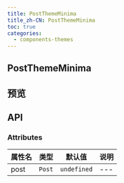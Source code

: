 ```yaml
---
title: PostThemeMinima
title_zh-CN: PostThemeMinima
toc: true
categories:
  - components-themes
---
```


## PostThemeMinima

## 预览

<PostThemeMinimaPG />

## API

### Attributes

| 属性名 | 类型   | 默认值      | 说明 |
| ------ | ------ | ----------- | ---- |
| post   | `Post` | `undefined` | ---  |
